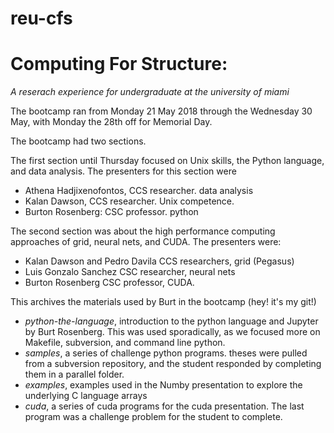 # reu-cfs

# Computing For Structure:
_A reserach experience for undergraduate at the university of miami_

The bootcamp ran from Monday 21 May 2018 through the Wednesday 30 May, 
with Monday the 28th off for Memorial Day. 

The bootcamp had two sections. 

The first section until Thursday focused on Unix skills,
the Python language, and data analysis. The presenters for this 
section were 
* Athena Hadjixenofontos, CCS researcher. data analysis
* Kalan Dawson, CCS researcher. Unix competence.
* Burton Rosenberg: CSC professor. python

The second section was about the high performance computing approaches of grid, 
neural nets, and CUDA. The presenters were:
* Kalan Dawson and Pedro Davila CCS researchers, grid (Pegasus)
* Luis Gonzalo Sanchez CSC researcher, neural nets
* Burton Rosenberg CSC professor, CUDA.

This archives the materials used by Burt in the bootcamp (hey! it's my git!)
* _python-the-language_, introduction to the python language and Jupyter by Burt Rosenberg. 
This was used sporadically, as we focused more on Makefile, subversion, and command line python.
* _samples_, a series of challenge python programs. theses were pulled from a subversion
repository, and the student responded by completing them in a parallel folder.
* _examples_, examples used in the Numby presentation to explore the underlying C language arrays
* _cuda_, a series of cuda programs for the cuda presentation. The last program was
a challenge problem for the student to complete.

